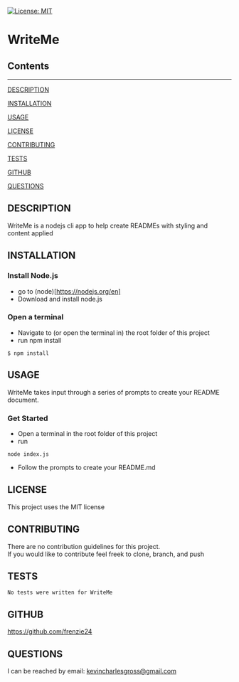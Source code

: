 [![License: MIT](https://img.shields.io/badge/License-MIT-yellow.svg)](https://opensource.org/licenses/MIT)
# WriteMe

## Contents
- - - - - - - - 
[DESCRIPTION](#DESCRIPTION)

[INSTALLATION](#INSTALLATION)

[USAGE](#USAGE)

[LICENSE](#LICENSE)

[CONTRIBUTING](#CONTRIBUTING)

[TESTS](#TESTS)

[GITHUB](#GITHUB)

[QUESTIONS](#QUESTIONS)

## DESCRIPTION
WriteMe is a nodejs cli app to help create READMEs with styling and content applied

## INSTALLATION
### Install Node.js
- go to (node)[https://nodejs.org/en]
- Download and install node.js

### Open a terminal
- Navigate to (or open the terminal in) the root folder of this project
- run npm install
```
$ npm install 
```

## USAGE
WriteMe takes input through a series of prompts to create your README document.

### Get Started
- Open a terminal in the root folder of this project
- run 
```
node index.js
```
- Follow the prompts to create your README.md

## LICENSE
This project uses the MIT license

## CONTRIBUTING
There are no contribution guidelines for this project.  
If you would like to contribute feel freek to clone, branch, and push

## TESTS
```
No tests were written for WriteMe
```

## GITHUB
https://github.com/frenzie24

## QUESTIONS
I can be reached by email:
kevincharlesgross@gmail.com

